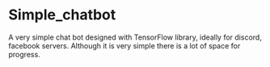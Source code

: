 # Simple_chatbot
A very simple chat bot designed with TensorFlow library, ideally for discord, facebook servers. Although it is very simple there is a lot of space for progress.
